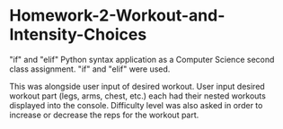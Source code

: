 # Homework-2-Workout-and-Intensity-Choices
"if" and "elif" Python syntax application as a Computer Science second class assignment. "if" and "elif" were used.

This was alongside user input of desired workout. User input desired workout part (legs, arms, chest, etc.) each had their nested workouts displayed into the console. Difficulty level was also asked in order to increase or decrease the reps for the workout part.
